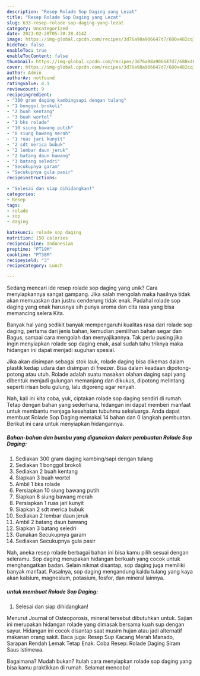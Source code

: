 ```yaml
---
description: "Resep Rolade Sop Daging yang Lezat"
title: "Resep Rolade Sop Daging yang Lezat"
slug: 633-resep-rolade-sop-daging-yang-lezat
category: Uncategorized
date: 2023-02-28T05:30:28.414Z
image: https://img-global.cpcdn.com/recipes/3d76a98a906647d7/680x482cq70/rolade-sop-daging-foto-resep-utama.jpg
hideToc: false
enableToc: true
enableTocContent: false
thumbnail: https://img-global.cpcdn.com/recipes/3d76a98a906647d7/680x482cq70/rolade-sop-daging-foto-resep-utama.jpg
cover: https://img-global.cpcdn.com/recipes/3d76a98a906647d7/680x482cq70/rolade-sop-daging-foto-resep-utama.jpg
author: Admin
authorAv: notfound
ratingvalue: 4.1
reviewcount: 9
recipeingredient:
- "300 gram daging kambingsapi dengan tulang"
- "1 bonggol brokoli"
- "2 buah kentang"
- "3 buah wortel"
- "1 bks rolade"
- "10 siung bawang putih"
- "8 siung bawang merah"
- "1 ruas jari kunyit"
- "2 sdt merica bubuk"
- "2 lembar daun jeruk"
- "2 batang daun bawang"
- "3 batang seledri"
- "Secukupnya garam"
- "Secukupnya gula pasir"
recipeinstructions:

- "Selesai dan siap dihidangkan!"
categories:
- Resep
tags:
- rolade
- sop
- daging

katakunci: rolade sop daging 
nutrition: 150 calories
recipecuisine: Indonesian
preptime: "PT19M"
cooktime: "PT38M"
recipeyield: "3"
recipecategory: Lunch

---
```





Sedang mencari ide resep rolade sop daging yang unik? Cara menyiapkannya sangat gampang. Jika salah mengolah maka hasilnya tidak akan memuaskan dan justru cenderung tidak enak. Padahal rolade sop daging yang enak harusnya sih punya aroma dan cita rasa yang bisa memancing selera Kita.





Banyak hal yang sedikit banyak mempengaruhi kualitas rasa dari rolade sop daging, pertama dari jenis bahan, kemudian pemilihan bahan segar dan Bagus, sampai cara mengolah dan menyajikannya. Tak perlu pusing jika ingin menyiapkan rolade sop daging enak,      asal sudah tahu triknya maka hidangan ini dapat menjadi suguhan spesial.














Jika akan disimpan sebagai stok lauk, rolade daging bisa dikemas dalam plastik kedap udara dan disimpan di freezer. Bisa dalam keadaan dipotong-potong atau utuh. Rolade adalah suatu masakan olahan daging sapi yang dibentuk menjadi gulungan memanjang dan dikukus, dipotong melintang seperti irisan bolu gulung, lalu digoreng agar renyah.






Nah, kali ini kita coba, yuk, ciptakan rolade sop daging sendiri di rumah. Tetap dengan bahan yang sederhana, hidangan ini dapat memberi manfaat untuk membantu menjaga kesehatan tubuhmu sekeluarga. Anda dapat membuat Rolade Sop Daging memakai 14 bahan dan 0 langkah pembuatan. Berikut ini cara untuk menyiapkan hidangannya.

<!--inarticleads1-->

##### Bahan-bahan dan bumbu yang digunakan dalam pembuatan Rolade Sop Daging:

1. Sediakan 300 gram daging kambing/sapi dengan tulang
1. Sediakan 1 bonggol brokoli
1. Sediakan 2 buah kentang
1. Siapkan 3 buah wortel
1. Ambil 1 bks rolade
1. Persiapkan 10 siung bawang putih
1. Siapkan 8 siung bawang merah
1. Persiapkan 1 ruas jari kunyit
1. Siapkan 2 sdt merica bubuk
1. Sediakan 2 lembar daun jeruk
1. Ambil 2 batang daun bawang
1. Siapkan 3 batang seledri
1. Gunakan Secukupnya garam
1. Sediakan Secukupnya gula pasir


Nah, aneka resep rolade berbagai bahan ini bisa kamu pilih sesuai dengan seleramu. Sop daging merupakan hidangan berkuah yang cocok untuk menghangatkan badan. Selain nikmat disantap, sop daging juga memiliki banyak manfaat. Pasalnya, sop daging mengandung kaldu tulang yang kaya akan kalsium, magnesium, potasium, fosfor, dan mineral lainnya. 

<!--inarticleads2-->

#####  untuk membuat Rolade Sop Daging:


1. Selesai dan siap dihidangkan!

Menurut Journal of Osteoporosis, mineral tersebut dibutuhkan untuk. Sajian ini merupakan hidangan rolade yang dimasak bersama kuah sup dengan sayur. Hidangan ini cocok disantap saat musim hujan atau jadi alternatif makanan orang sakit. Baca juga: Resep Sup Kacang Merah Manado, Sarapan Rendah Lemak Tetap Enak. Coba Resep: Rolade Daging Siram Saus Istimewa. 

Bagaimana? Mudah bukan? Itulah cara menyiapkan rolade sop daging yang bisa kamu praktikkan di rumah. Selamat mencoba!
